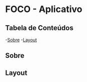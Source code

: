 # FOCO - Aplicativo

## Tabela de Conteúdos
  -[Sobre](#sobre)
  -[Layout](#layout)
## Sobre 
## Layout


